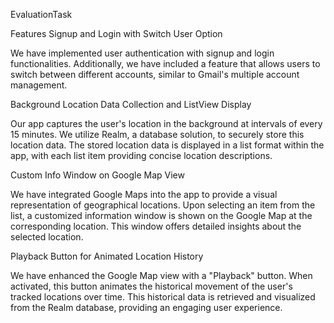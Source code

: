 
EvaluationTask

Features
Signup and Login with Switch User Option

We have implemented user authentication with signup and login functionalities. Additionally, we have included a feature that allows users to switch between different accounts, similar to Gmail's multiple account management.

Background Location Data Collection and ListView Display

Our app captures the user's location in the background at intervals of every 15 minutes. We utilize Realm, a database solution, to securely store this location data. The stored location data is displayed in a list format within the app, with each list item providing concise location descriptions.

Custom Info Window on Google Map View

We have integrated Google Maps into the app to provide a visual representation of geographical locations. Upon selecting an item from the list, a customized information window is shown on the Google Map at the corresponding location. This window offers detailed insights about the selected location.

Playback Button for Animated Location History

We have enhanced the Google Map view with a "Playback" button. When activated, this button animates the historical movement of the user's tracked locations over time. This historical data is retrieved and visualized from the Realm database, providing an engaging user experience.
